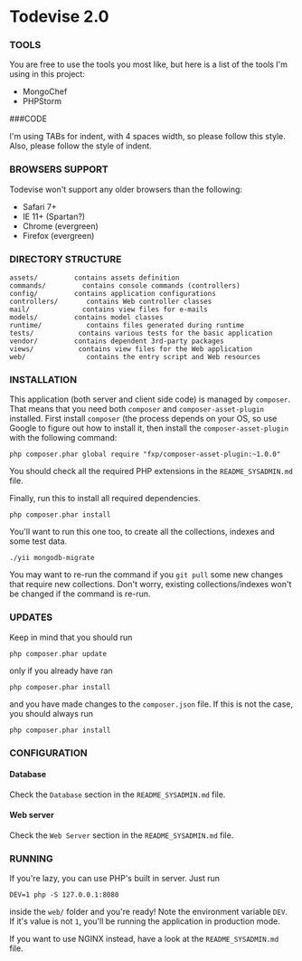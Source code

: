 Todevise 2.0
================================

### TOOLS


You are free to use the tools you most like, but here is a list of the
tools I'm using in this project:

* MongoChef
* PHPStorm

###CODE

I'm using TABs for indent, with 4 spaces width, so please follow this style.
Also, please follow the style of indent.

### BROWSERS SUPPORT

Todevise won't support any older browsers than the following:

* Safari 7+
* IE 11+ (Spartan?)
* Chrome (evergreen)
* Firefox (evergreen)

### DIRECTORY STRUCTURE

	assets/			contains assets definition
	commands/		  contains console commands (controllers)
	config/			contains application configurations
	controllers/	   contains Web controller classes
	mail/			  contains view files for e-mails
	models/			contains model classes
	runtime/		   contains files generated during runtime
	tests/			 contains various tests for the basic application
	vendor/			contains dependent 3rd-party packages
	views/			 contains view files for the Web application
	web/			   contains the entry script and Web resources

### INSTALLATION

This application (both server and client side code) is managed by `composer`.
That means that you need both `composer` and `composer-asset-plugin` installed.
First install `composer` (the process depends on your OS, so use Google to
figure out how to install it, then install the `composer-asset-plugin` with the
following command:

~~~
php composer.phar global require "fxp/composer-asset-plugin:~1.0.0"
~~~

You should check all the required PHP extensions in the `README_SYSADMIN.md` file.

Finally, run this to install all required dependencies.

~~~
php composer.phar install
~~~

You'll want to run this one too, to create all the collections, indexes and some test data.

~~~
./yii mongodb-migrate
~~~

You may want to re-run the command if you `git pull` some new changes that require new collections. Don't worry, existing
collections/indexes won't be changed if the command is re-run.

### UPDATES

Keep in mind that you should run

~~~
php composer.phar update
~~~

only if you already have ran

~~~
php composer.phar install
~~~

and you have made changes to the `composer.json` file.
If this is not the case, you should always  run

~~~
php composer.phar install
~~~

### CONFIGURATION

#### Database

Check the `Database` section in the `README_SYSADMIN.md` file.

#### Web server

Check the `Web Server` section in the `README_SYSADMIN.md` file.

### RUNNING

If you're lazy, you can use PHP's built in server. Just run

```
DEV=1 php -S 127.0.0.1:8080
```

inside the `web/` folder and you're ready! Note the environment variable `DEV`.
If it's value is not `1`, you'll be running the application in production mode.

If you want to use NGINX instead, have a look at the `README_SYSADMIN.md` file.
